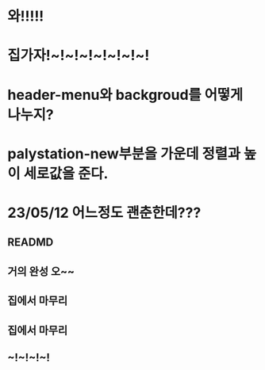 # 와!!!!!
# 집가자!~!~!~!~!~!~!~!
# header-menu와 backgroud를 어떻게 나누지?
# palystation-new부분을 가운데 정렬과 높이 세로값을 준다.
# 23/05/12 어느정도 괜춘한데???
##  READMD
## 거의 완성 오~~
## 집에서 마무리
## 집에서 마무리
## ~!~!~!~!